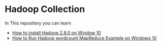 # Hadoop Collection
In This repository you can learn 

* [How to install Hadoop 2.8.0 on Window 10](https://muhammadbilalyar.github.io/blogs/How-to-install-Hadoop-on-Window-10/)
* [How to Run Hadoop wordcount MapReduce Example on Windows 10](https://muhammadbilalyar.github.io/blogs/How-to-Run-Hadoop-wordcount-MapReduce-Example-on-Windows-10/)
